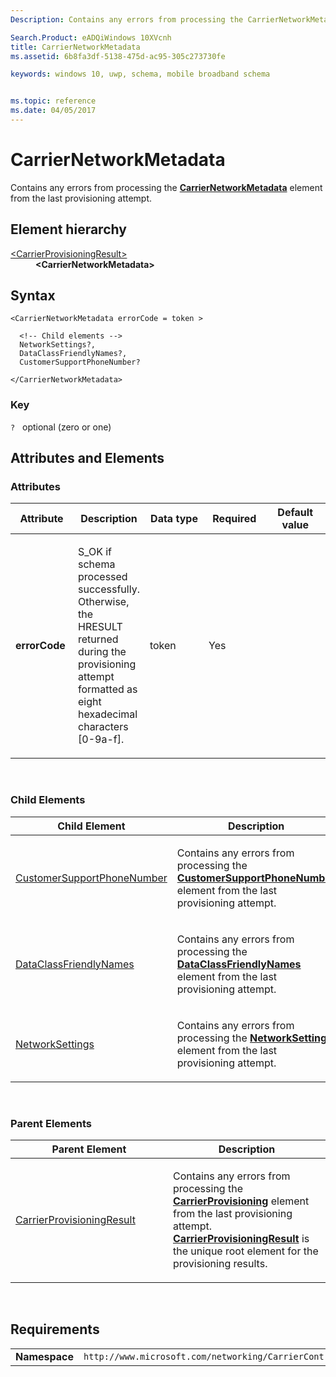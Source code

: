 ```yaml
---
Description: Contains any errors from processing the CarrierNetworkMetadata element from the last provisioning attempt.

Search.Product: eADQiWindows 10XVcnh
title: CarrierNetworkMetadata
ms.assetid: 6b8fa3df-5138-475d-ac95-305c273730fe

keywords: windows 10, uwp, schema, mobile broadband schema


ms.topic: reference
ms.date: 04/05/2017
---
```


# CarrierNetworkMetadata


Contains any errors from processing the [**CarrierNetworkMetadata**](../carriercontrolschema-v2/element-carriernetworkmetadata.md) element from the last provisioning attempt.

## Element hierarchy

<dl>
<dt><a href="element-carrierprovisioningresult.md">&lt;CarrierProvisioningResult&gt;</a></dt>
<dd><b>&lt;CarrierNetworkMetadata&gt;</b></dd>
</dl>

## Syntax

``` syntax
<CarrierNetworkMetadata errorCode = token >

  <!-- Child elements -->
  NetworkSettings?,
  DataClassFriendlyNames?,
  CustomerSupportPhoneNumber?

</CarrierNetworkMetadata>
```

### Key

`?`   optional (zero or one)

## Attributes and Elements


### Attributes

<table>
<colgroup>
<col width="20%" />
<col width="20%" />
<col width="20%" />
<col width="20%" />
<col width="20%" />
</colgroup>
<thead>
<tr class="header">
<th>Attribute</th>
<th>Description</th>
<th>Data type</th>
<th>Required</th>
<th>Default value</th>
</tr>
</thead>
<tbody>
<tr class="odd">
<td><strong>errorCode</strong></td>
<td><p>S_OK if schema processed successfully. Otherwise, the HRESULT returned during the provisioning attempt formatted as eight hexadecimal characters [0-9a-f].</p></td>
<td>token</td>
<td>Yes</td>
<td></td>
</tr>
</tbody>
</table>

 

### Child Elements

<table>
<colgroup>
<col width="50%" />
<col width="50%" />
</colgroup>
<thead>
<tr class="header">
<th>Child Element</th>
<th>Description</th>
</tr>
</thead>
<tbody>
<tr class="odd">
<td><a href="element-customersupportphonenumber.md">CustomerSupportPhoneNumber</a> </td>
<td><p>Contains any errors from processing the <a href="https://msdn.microsoft.com/library/windows/apps/dn394004"><strong>CustomerSupportPhoneNumber</strong></a>  element from the last provisioning attempt.</p></td>
</tr>
<tr class="even">
<td><a href="element-dataclassfriendlynames.md">DataClassFriendlyNames</a> </td>
<td><p>Contains any errors from processing the <a href="https://msdn.microsoft.com/library/windows/apps/dn394005"><strong>DataClassFriendlyNames</strong></a>  element from the last provisioning attempt.</p></td>
</tr>
<tr class="odd">
<td><a href="element-networksettings.md">NetworkSettings</a> </td>
<td><p>Contains any errors from processing the <a href="https://msdn.microsoft.com/library/windows/apps/dn394020"><strong>NetworkSettings</strong></a>  element from the last provisioning attempt.</p></td>
</tr>
</tbody>
</table>

 

### Parent Elements

<table>
<colgroup>
<col width="50%" />
<col width="50%" />
</colgroup>
<thead>
<tr class="header">
<th>Parent Element</th>
<th>Description</th>
</tr>
</thead>
<tbody>
<tr class="odd">
<td><a href="element-carrierprovisioningresult.md">CarrierProvisioningResult</a> </td>
<td><p>Contains any errors from processing the <a href="https://msdn.microsoft.com/library/windows/apps/hh868289"><strong>CarrierProvisioning</strong></a>  element from the last provisioning attempt. <a href="https://msdn.microsoft.com/library/windows/apps/hh868380"><strong>CarrierProvisioningResult</strong></a> is the unique root element for the provisioning results.</p></td>
</tr>
</tbody>
</table>

 

## Requirements

|          |         |
|----------|--------------|
| **Namespace** | `http://www.microsoft.com/networking/CarrierControlResults/v2` |

 

 